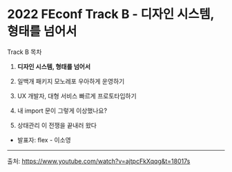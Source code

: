 # 2022 FEconf Track B - 디자인 시스템, 형태를 넘어서

Track B 목차

1. **디자인 시스템, 형태를 넘어서**

2. 일백개 패키지 모노레포 우아하게 운영하기 

3. UX 개발자, 대형 서비스 빠르게 프로토타입하기

4. 내 import 문이 그렇게 이상했나요? 

5. 상태관리 이 전쟁을 끝내러 왔다



- 발표자: flex - 이소영







---

출처: https://www.youtube.com/watch?v=ajtpcFkXqqg&t=18017s